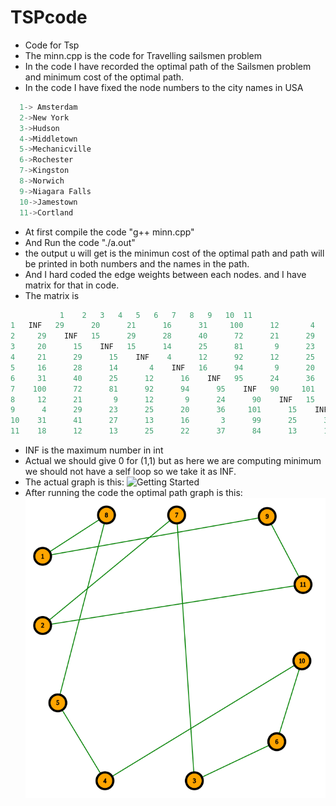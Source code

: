 # TSPcode
* Code for Tsp
* The minn.cpp is the code for Travelling sailsmen problem
* In the code I have recorded the optimal path of the Sailsmen problem and minimum cost of the optimal path.
* In the code I have fixed the node numbers to the city names in USA
```C
  1-> Amsterdam
  2->New York
  3->Hudson
  4->Middletown
  5->Mechanicville
  6->Rochester
  7->Kingston
  8->Norwich
  9->Niagara Falls
  10->Jamestown
  11->Cortland
 ```
* At first compile the code "g++ minn.cpp"
* And Run the code "./a.out"
* the output u will get is the minimun cost of the optimal path and path will be printed in both numbers and the names in the path.
* And I hard coded the edge weights between each nodes. and I have matrix for that in code.
* The matrix is 
```C
           1	2	3	4	5	6	7	8	9	10	11	
1	INF	  29	  20	  21	  16	  31	 100	  12	   4	  31	  18	
2	  29	INF	  15	  29	  28	  40	  72	  21	  29	  41	  12	
3	  20	  15	INF	  15	  14	  25	  81	   9	  23	  27	  13	
4	  21	  29	  15	INF	   4	  12	  92	  12	  25	  13	  25	
5	  16	  28	  14	   4	INF	  16	  94	   9	  20	  16	  22	
6	  31	  40	  25	  12	  16	INF	  95	  24	  36	   3	  37	
7	 100	  72	  81	  92	  94	  95	INF	  90	 101	  99	  84	
8	  12	  21	   9	  12	   9	  24	  90	INF	  15	  25	  13	
9	   4	  29	  23	  25	  20	  36	 101	  15	INF	  35	  18	
10	  31	  41	  27	  13	  16	   3	  99	  25	  35	INF	  38	
11	  18	  12	  13	  25	  22	  37	  84	  13	  18	  38	INF
```
* INF is the maximum number in int
* Actual we should give 0 for (1,1) but as here we are computing minimum we should not have a self loop so we take it as INF.
* The actual graph is this:
![Getting Started](./graphwithindex1.jpg)
* After running the code the optimal path graph is this:
![Getting Started](./graphpath.png)
